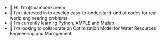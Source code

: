 - 👋 Hi, I’m @mamoonkareem
- 👀 I’m interested in to develop easy-to-understand kind of codes for real world engineering problems
- 🌱 I’m currently learning Python, AMPLE and Matlab.
- 💞️ I’m looking to collaborate on Optimization Model for Water Resources Engineering and Management

<!---
mamoonkareem/mamoonkareem is a ✨ special ✨ repository because its `README.md` (this file) appears on your GitHub profile.
You can click the Preview link to take a look at your changes.
--->
